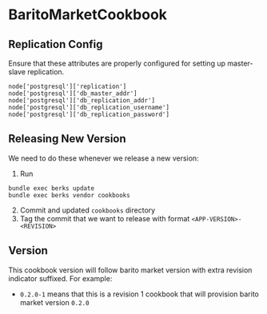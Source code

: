 # BaritoMarketCookbook

## Replication Config

Ensure that these attributes are properly configured for setting up master-slave replication.

```
node['postgresql']['replication']
node['postgresql']['db_master_addr']
node['postgresql']['db_replication_addr']
node['postgresql']['db_replication_username']
node['postgresql']['db_replication_password']
```

## Releasing New Version

We need to do these whenever we release a new version:

1. Run
```
bundle exec berks update
bundle exec berks vendor cookbooks
```

2. Commit and updated `cookbooks` directory
3. Tag the commit that we want to release with format `<APP-VERSION>-<REVISION>`

## Version

This cookbook version will follow barito market version with extra revision indicator suffixed. For example:

- `0.2.0-1` means that this is a revision 1 cookbook that will provision barito market version `0.2.0`
